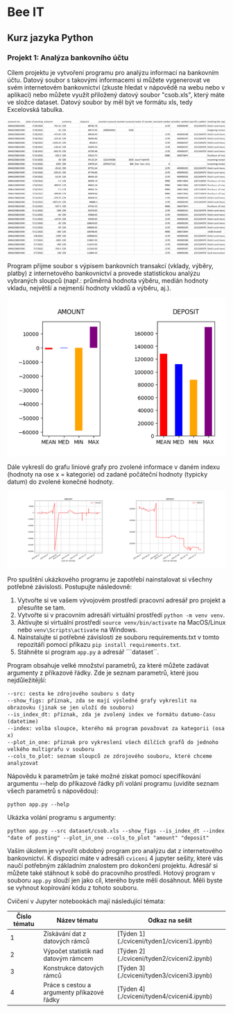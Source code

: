# Bee IT

## Kurz jazyka Python

### Projekt 1: Analýza bankovního účtu

Cílem projektu je vytvoření programu pro analýzu informací na bankovním účtu. Datový soubor s takovými informacemi si můžete vygenerovat ve svém internetovém bankovnictví (zkuste hledat v nápovědě na webu nebo v aplikaci) nebo můžete využít přiložený datový soubor "csob.xls", který máte ve složce dataset. Datový soubor by měl být ve formátu xls, tedy Excelovská tabulka.

![Bankovní výpis](./obrazky/bankovni_vypis.png)

Program přijme soubor s výpisem bankovních transakcí (vklady, výběry, platby) z internetového bankovnictví a provede statistickou analýzu vybraných sloupců (např.: průměrná hodnota výběru, medián hodnoty vkladu, největší a nejmenší hodnoty vkladů a výběru, aj.). 

![Bankovní výpis](./obrazky/statistiky.png)

Dále vykreslí do grafu liniové grafy pro zvolené informace v daném indexu (hodnoty na ose x = kategorie) od zadané počáteční hodnoty (typicky datum) do zvolené konečné hodnoty.

![Liniové grafy](./obrazky/liniove_grafy.png)

Pro spuštění ukázkového programu je zapotřebí nainstalovat si všechny potřebné závislosti. Postupujte následovně:

1. Vytvořte si ve vašem vývojovém prostředí pracovní adresář pro projekt a přesuňte se tam.
2. Vytvořte si v pracovním adresáři virtuální prostředí ```python -m venv venv```.
3. Aktivujte si virtuální prostředí ```source venv/bin/activate``` na MacOS/Linux nebo ```venv\Scripts\activate``` na Windows.
4. Nainstalujte si potřebné závislosti ze souboru requirements.txt v tomto repozitáři pomocí příkazu ```pip install requirements.txt```.
5. Stáhněte si program ```app.py``` a adresář ```dataset``.

Program obsahuje velké množství parametrů, za které můžete zadávat argumenty z příkazové řádky. Zde je seznam parametrů, které jsou nejdůležitější:

```
--src: cesta ke zdrojového souboru s daty
--show_figs: příznak, zda se mají výsledné grafy vykreslit na obrazovku (jinak se jen uloží do souboru)
--is_index_dt: příznak, zda je zvolený index ve formátu datumo-času (datetime)
--index: volba sloupce, kterého má program považovat za kategorii (osa x)
--plot_in_one: příznak pro vykreslení všech dílčích grafů do jednoho velkého multigrafu v souboru
--cols_to_plot: seznam sloupců ze zdrojového souboru, které chceme analyzovat
```

Nápovědu k parametrům je také možné získat pomocí specifikování argumentu --help do příkazové řádky při volání programu (uvidíte seznam všech parametrů s nápovědou):

```
python app.py --help
```

Ukázka volání programu s argumenty:

```
python app.py --src dataset/csob.xls --show_figs --is_index_dt --index "date of posting" --plot_in_one --cols_to_plot "amount" "deposit"
```

Vaším úkolem je vytvořit obdobný program pro analýzu dat z internetového bankovnictví. K dispozici máte v adresáři ```cviceni``` 4 jupyter sešity, které vás naučí potřebným základním znalostem pro dokončení projektu. Adresář si můžete také stáhnout k sobě do pracovního prostředí. Hotový program v souboru ```app.py``` slouží jen jako cíl, kterého byste měli dosáhnout. Měli byste se vyhnout kopírování kódu z tohoto souboru.

Cvičení v Jupyter notebookách mají následující témata:

<table>
    <thead>
        <tr>
            <th>Číslo tématu</th><th>Název tématu</th><th>Odkaz na sešit</th>
        </tr>
    </thead>
    <tbody>
        <tr>
            <td>1</td><td>Získávání dat z datových rámců</td><td>[Týden 1](./cviceni/tyden1/cviceni1.ipynb)</td>
        </tr>
        <tr>
            <td>2</td><td>Výpočet statistik nad datovým rámcem</td><td>[Týden 2](./cviceni/tyden2/cviceni2.ipynb)</td>
        </tr>
        <tr>
            <td>3</td><td>Konstrukce datových rámců</td><td>[Týden 3](./cviceni/tyden3/cviceni3.ipynb)</td>
        </tr>
        <tr>
            <td>4</td><td>Práce s cestou a argumenty příkazové řádky</td><td>[Týden 4](./cviceni/tyden4/cviceni4.ipynb)</td>
        </tr>
    </tbody>
</table>
